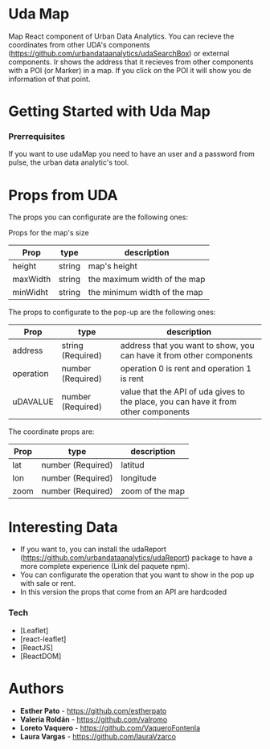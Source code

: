 # Uda Map

Map React component of Urban Data Analytics.
You can recieve the coordinates from other UDA's components (https://github.com/urbandataanalytics/udaSearchBox) or external components. Ir shows the address that it recieves from other components with a POI (or Marker) in a map. If you click on the POI it will show you de information of that point.

# Getting Started with Uda Map

### Prerrequisites

If you want to use udaMap you need to have an user and a password from pulse, the urban data analytic's tool.

# Props from UDA

The props you can configurate are the following ones:

Props for the map's size


| Prop | type | description |
| ------ | ------ | ------ |
| height | string | map's height |
| maxWidth | string | the maximum width of the map |
| minWidht | string | the minimum width of the map |

The props to configurate to the pop-up are the following ones:

| Prop | type | description |
| ------ | ------ | ------ |
| address | string (Required) | address that you want to show, you can have it from other components |
| operation | number (Required) | operation 0 is rent and operation 1 is rent |
| uDAVALUE | number (Required) | value that the API of uda gives to the place, you can have it from other components |

The coordinate props are:

| Prop | type | description |
| ------ | ------ | ------ |
| lat | number (Required) | latitud |
| lon | number (Required) | longitude |
| zoom | number (Required) | zoom of the map |

# Interesting Data

- If you want to, you can install the udaReport (https://github.com/urbandataanalytics/udaReport) package to have a more complete experience (Link del paquete npm). 
- You can configurate the operation that you want to show in the pop up with sale or rent.
- In this version the props that come from an API are hardcoded

### Tech

* [Leaflet]
* [react-leaflet]
* [ReactJS]
* [ReactDOM]

# Authors
- **Esther Pato** - https://github.com/estherpato 
- **Valeria Roldán** - https://github.com/valromo
- **Loreto Vaquero** - https://github.com/VaqueroFontenla
- **Laura Vargas** - https://github.com/lauraVzarco
